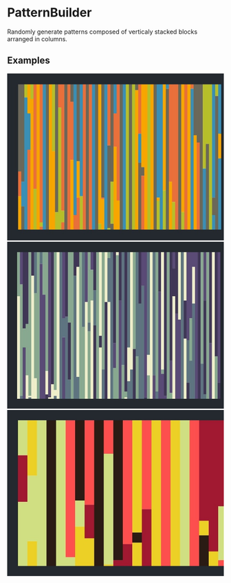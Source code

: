 PatternBuilder
==============

Randomly generate patterns composed of verticaly stacked blocks
arranged in columns.

Examples
--------

<img src="examples/01.jpeg" alt="Drawing" style="width: 600px;"/>

<img src="examples/02.jpeg" alt="Drawing" style="width: 600px;"/>

<img src="examples/03.jpeg" alt="Drawing" style="width: 600px;"/>
